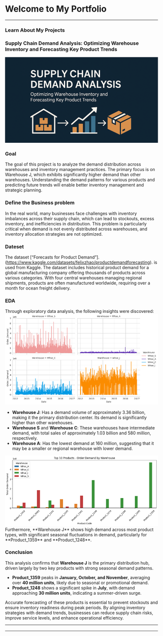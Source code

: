 
# Welcome to My Portfolio

---
### Learn About My Projects
### Supply Chain Demand Analysis: Optimizing Warehouse Inventory and Forecasting Key Product Trends
<img src="./images/cover.png?raw=true"/>

### Goal
The goal of this project is to analyze the demand distribution across warehouses and inventory management practices. The primary focus is on Warehouse J, which exhibits significantly higher demand than other warehouses. Understanding the demand patterns for various products and predicting future trends will enable better inventory management and strategic planning.

### Define the Business problem
In the real world, many businesses face challenges with inventory imbalances across their supply chain, which can lead to stockouts, excess inventory, and inefficiencies in distribution. This problem is particularly critical when demand is not evenly distributed across warehouses, and inventory allocation strategies are not optimized.

### Dateset
The dataset [“Forecasts for Product Demand”].(https://www.kaggle.com/datasets/felixzhao/productdemandforecasting). is used from Kaggle. The dataset includes historical product demand for a global manufacturing company offering thousands of products across various categories. With four central warehouses managing regional shipments, products are often manufactured worldwide, requiring over a month for ocean freight delivery.

### EDA
Through exploratory data analysis, the following insights were discovered:
<img src="./images/by warehouse.png?raw=true"/>
- **Warehouse J**: Has a demand volume of approximately 3.36 billion, making it the primary distribution center. Its demand is significantly higher than other warehouses.
- **Warehouse S** and **Warehouse C**: These warehouses have intermediate demand, with total sales of approximately 1.03 billion and 580 million, respectively.
- **Warehouse A**: Has the lowest demand at 160 million, suggesting that it may be a smaller or regional warehouse with lower demand.
<img src="./images/top 10.png?raw=true"/>
Furthermore, **Warehouse J** shows high demand across most product types, with significant seasonal fluctuations in demand, particularly for **Product_1359** and **Product_1248**.

### Conclusion

This analysis confirms that **Warehouse J** is the primary distribution hub, driven largely by two key products with strong seasonal demand patterns.

- **Product_1359** peaks in **January, October, and November**, averaging over **40 million units**, likely due to seasonal or promotional demand.
- **Product_1248** shows a significant spike in **July**, with demand approaching **30 million units**, indicating a summer-driven surge.

Accurate forecasting of these products is essential to prevent stockouts and ensure inventory readiness during peak periods. By aligning inventory strategies with demand trends, businesses can reduce supply chain risks, improve service levels, and enhance operational efficiency.


---
#### 

---





